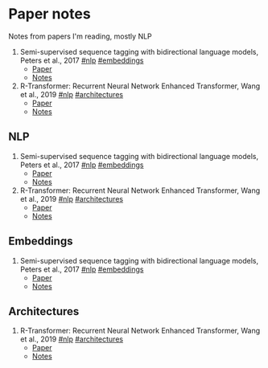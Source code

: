 # Paper notes

Notes from papers I'm reading, mostly NLP

1. Semi-supervised sequence tagging with bidirectional language models, Peters et al., 2017 [\#nlp](#nlp) [\#embeddings](#embeddings)
   * [Paper](https://arxiv.org/abs/1705.00108)
   * [Notes](1705.00108.md)
2. R-Transformer: Recurrent Neural Network Enhanced Transformer, Wang et al., 2019 [\#nlp](#nlp) [\#architectures](#architectures)
    * [Paper](https://arxiv.org/abs/1907.05572)
    * [Notes](1907.05572.md)

## NLP

1. Semi-supervised sequence tagging with bidirectional language models, Peters et al., 2017 [\#nlp](#nlp) [\#embeddings](#embeddings)
   * [Paper](https://arxiv.org/abs/1705.00108)
   * [Notes](1705.00108.md)
2. R-Transformer: Recurrent Neural Network Enhanced Transformer, Wang et al., 2019 [\#nlp](#nlp) [\#architectures](#architectures)
    * [Paper](https://arxiv.org/abs/1907.05572)
    * [Notes](1907.05572.md)

## Embeddings

1. Semi-supervised sequence tagging with bidirectional language models, Peters et al., 2017 [\#nlp](#nlp) [\#embeddings](#embeddings)
   * [Paper](https://arxiv.org/abs/1705.00108)
   * [Notes](1705.00108.md)

## Architectures

1. R-Transformer: Recurrent Neural Network Enhanced Transformer, Wang et al., 2019 [\#nlp](#nlp) [\#architectures](#architectures)
    * [Paper](https://arxiv.org/abs/1907.05572)
    * [Notes](1907.05572.md)
